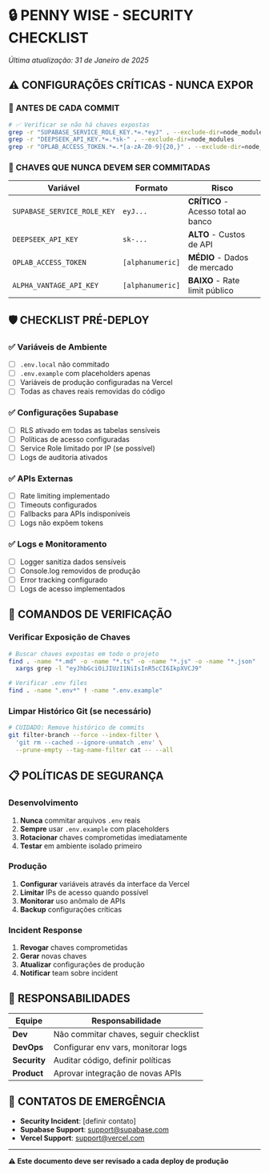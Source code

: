 # 🔒 **PENNY WISE - SECURITY CHECKLIST**

_Última atualização: 31 de Janeiro de 2025_

## ⚠️ **CONFIGURAÇÕES CRÍTICAS - NUNCA EXPOR**

### 🚨 **ANTES DE CADA COMMIT**

```bash
# ✅ Verificar se não há chaves expostas
grep -r "SUPABASE_SERVICE_ROLE_KEY.*=.*eyJ" . --exclude-dir=node_modules
grep -r "DEEPSEEK_API_KEY.*=.*sk-" . --exclude-dir=node_modules
grep -r "OPLAB_ACCESS_TOKEN.*=.*[a-zA-Z0-9]{20,}" . --exclude-dir=node_modules
```

### 🔑 **CHAVES QUE NUNCA DEVEM SER COMMITADAS**

| Variável                    | Formato          | Risco                               |
| --------------------------- | ---------------- | ----------------------------------- |
| `SUPABASE_SERVICE_ROLE_KEY` | `eyJ...`         | **CRÍTICO** - Acesso total ao banco |
| `DEEPSEEK_API_KEY`          | `sk-...`         | **ALTO** - Custos de API            |
| `OPLAB_ACCESS_TOKEN`        | `[alphanumeric]` | **MÉDIO** - Dados de mercado        |
| `ALPHA_VANTAGE_API_KEY`     | `[alphanumeric]` | **BAIXO** - Rate limit público      |

## 🛡️ **CHECKLIST PRÉ-DEPLOY**

### ✅ **Variáveis de Ambiente**

- [ ] `.env.local` não commitado
- [ ] `.env.example` com placeholders apenas
- [ ] Variáveis de produção configuradas na Vercel
- [ ] Todas as chaves reais removidas do código

### ✅ **Configurações Supabase**

- [ ] RLS ativado em todas as tabelas sensíveis
- [ ] Políticas de acesso configuradas
- [ ] Service Role limitado por IP (se possível)
- [ ] Logs de auditoria ativados

### ✅ **APIs Externas**

- [ ] Rate limiting implementado
- [ ] Timeouts configurados
- [ ] Fallbacks para APIs indisponíveis
- [ ] Logs não expõem tokens

### ✅ **Logs e Monitoramento**

- [ ] Logger sanitiza dados sensíveis
- [ ] Console.log removidos de produção
- [ ] Error tracking configurado
- [ ] Logs de acesso implementados

## 🔧 **COMANDOS DE VERIFICAÇÃO**

### **Verificar Exposição de Chaves**

```bash
# Buscar chaves expostas em todo o projeto
find . -name "*.md" -o -name "*.ts" -o -name "*.js" -o -name "*.json" | \
  xargs grep -l "eyJhbGciOiJIUzI1NiIsInR5cCI6IkpXVCJ9"

# Verificar .env files
find . -name ".env*" ! -name ".env.example"
```

### **Limpar Histórico Git (se necessário)**

```bash
# CUIDADO: Remove histórico de commits
git filter-branch --force --index-filter \
  'git rm --cached --ignore-unmatch .env' \
  --prune-empty --tag-name-filter cat -- --all
```

## 📋 **POLÍTICAS DE SEGURANÇA**

### **Desenvolvimento**

1. **Nunca** commitar arquivos `.env` reais
2. **Sempre** usar `.env.example` com placeholders
3. **Rotacionar** chaves comprometidas imediatamente
4. **Testar** em ambiente isolado primeiro

### **Produção**

1. **Configurar** variáveis através da interface da Vercel
2. **Limitar** IPs de acesso quando possível
3. **Monitorar** uso anômalo de APIs
4. **Backup** configurações críticas

### **Incident Response**

1. **Revogar** chaves comprometidas
2. **Gerar** novas chaves
3. **Atualizar** configurações de produção
4. **Notificar** team sobre incident

## 🎯 **RESPONSABILIDADES**

| Equipe       | Responsabilidade                      |
| ------------ | ------------------------------------- |
| **Dev**      | Não commitar chaves, seguir checklist |
| **DevOps**   | Configurar env vars, monitorar logs   |
| **Security** | Auditar código, definir políticas     |
| **Product**  | Aprovar integração de novas APIs      |

## 🚨 **CONTATOS DE EMERGÊNCIA**

- **Security Incident**: [definir contato]
- **Supabase Support**: support@supabase.com
- **Vercel Support**: support@vercel.com

---

**⚠️ Este documento deve ser revisado a cada deploy de produção**
